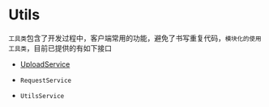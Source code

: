 # Utils

`工具类`包含了开发过程中，客户端常用的功能，避免了书写重复代码，`模块化的使用工具类`，目前已提供的有如下接口

- [UploadService](./upload.md)
+ `RequestService`
* `UtilsService`